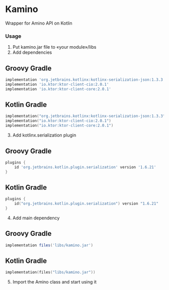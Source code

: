 # Kamino
Wrapper for Amino API on Kotlin

### Usage

1. Put kamino.jar file to «your module»/libs
2. Add dependencies
## Groovy Gradle
```groovy
implementation 'org.jetbrains.kotlinx:kotlinx-serialization-json:1.3.3'
implementation 'io.ktor:ktor-client-cio:2.0.1'
implementation 'io.ktor:ktor-client-core:2.0.1'
```
## Kotlin Gradle
```kotlin
implementation("org.jetbrains.kotlinx:kotlinx-serialization-json:1.3.3")
implementation("io.ktor:ktor-client-cio:2.0.1")
implementation("io.ktor:ktor-client-core:2.0.1")
```
3. Add kotlinx.serialization plugin
## Groovy Gradle
```groovy
plugins {
    id 'org.jetbrains.kotlin.plugin.serialization' version '1.6.21'
}
```
## Kotlin Gradle
```kotlin
plugins {
    id("org.jetbrains.kotlin.plugin.serialization") version "1.6.21"
}
```
4. Add main dependency
## Groovy Gradle
```groovy
implementation files('libs/kamino.jar')
```
## Kotlin Gradle
```kotlin
implementation(files("libs/kamino.jar"))
```
5. Import the Amino class and start using it

